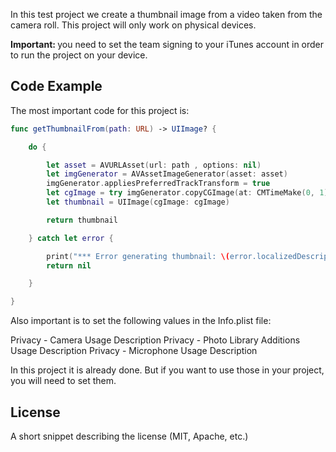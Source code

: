 In this test project we create a thumbnail image from a video taken from the camera roll.
This project will only work on physical devices.

<b>Important: </b> you need to set the team signing to your iTunes account in order to run the project on your device.

## Code Example

The most important code for this project is:

```swift
func getThumbnailFrom(path: URL) -> UIImage? {

    do {

        let asset = AVURLAsset(url: path , options: nil)
        let imgGenerator = AVAssetImageGenerator(asset: asset)
        imgGenerator.appliesPreferredTrackTransform = true
        let cgImage = try imgGenerator.copyCGImage(at: CMTimeMake(0, 1), actualTime: nil)
        let thumbnail = UIImage(cgImage: cgImage)

        return thumbnail

    } catch let error {

        print("*** Error generating thumbnail: \(error.localizedDescription)")
        return nil

    }

}
```

Also important is to set the following values in the Info.plist file:

Privacy - Camera Usage Description
Privacy - Photo Library Additions Usage Description
Privacy - Microphone Usage Description

In this project it is already done. But if you want to use those in your project, you will need to set them.

## License

A short snippet describing the license (MIT, Apache, etc.)

